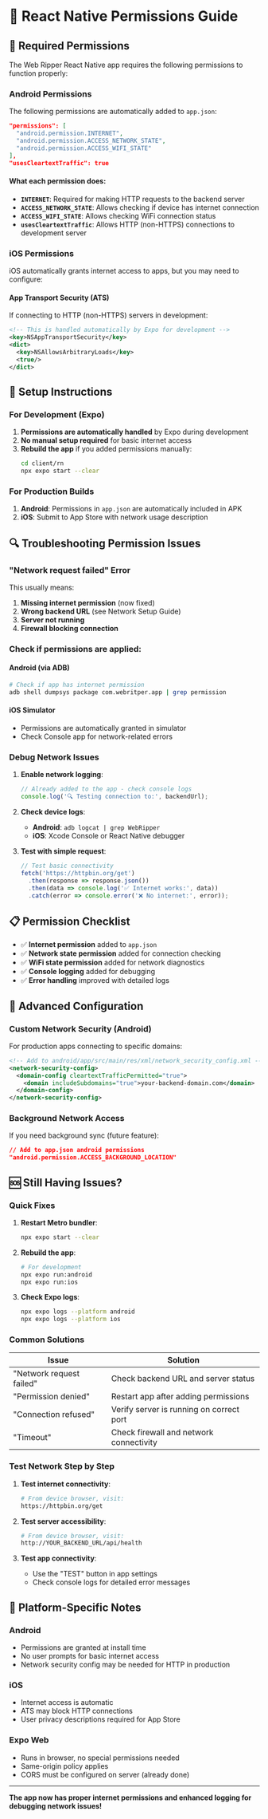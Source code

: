 # 📱 React Native Permissions Guide

## 🔐 Required Permissions

The Web Ripper React Native app requires the following permissions to function properly:

### **Android Permissions**

The following permissions are automatically added to `app.json`:

```json
"permissions": [
  "android.permission.INTERNET",
  "android.permission.ACCESS_NETWORK_STATE", 
  "android.permission.ACCESS_WIFI_STATE"
],
"usesCleartextTraffic": true
```

#### **What each permission does:**

- **`INTERNET`**: Required for making HTTP requests to the backend server
- **`ACCESS_NETWORK_STATE`**: Allows checking if device has internet connection
- **`ACCESS_WIFI_STATE`**: Allows checking WiFi connection status
- **`usesCleartextTraffic`**: Allows HTTP (non-HTTPS) connections to development server

### **iOS Permissions**

iOS automatically grants internet access to apps, but you may need to configure:

#### **App Transport Security (ATS)**

If connecting to HTTP (non-HTTPS) servers in development:

```xml
<!-- This is handled automatically by Expo for development -->
<key>NSAppTransportSecurity</key>
<dict>
  <key>NSAllowsArbitraryLoads</key>
  <true/>
</dict>
```

## 🚀 **Setup Instructions**

### **For Development (Expo)**

1. **Permissions are automatically handled** by Expo during development
2. **No manual setup required** for basic internet access
3. **Rebuild the app** if you added permissions manually:
   ```bash
   cd client/rn
   npx expo start --clear
   ```

### **For Production Builds**

1. **Android**: Permissions in `app.json` are automatically included in APK
2. **iOS**: Submit to App Store with network usage description

## 🔍 **Troubleshooting Permission Issues**

### **"Network request failed" Error**

This usually means:

1. **Missing internet permission** (now fixed)
2. **Wrong backend URL** (see Network Setup Guide)
3. **Server not running**
4. **Firewall blocking connection**

### **Check if permissions are applied:**

#### **Android (via ADB)**
```bash
# Check if app has internet permission
adb shell dumpsys package com.webritper.app | grep permission
```

#### **iOS Simulator**
- Permissions are automatically granted in simulator
- Check Console app for network-related errors

### **Debug Network Issues**

1. **Enable network logging**:
   ```javascript
   // Already added to the app - check console logs
   console.log('🔍 Testing connection to:', backendUrl);
   ```

2. **Check device logs**:
   - **Android**: `adb logcat | grep WebRipper`
   - **iOS**: Xcode Console or React Native debugger

3. **Test with simple request**:
   ```javascript
   // Test basic connectivity
   fetch('https://httpbin.org/get')
     .then(response => response.json())
     .then(data => console.log('✅ Internet works:', data))
     .catch(error => console.error('❌ No internet:', error));
   ```

## 📋 **Permission Checklist**

- ✅ **Internet permission** added to `app.json`
- ✅ **Network state permission** added for connection checking
- ✅ **WiFi state permission** added for network diagnostics
- ✅ **Console logging** added for debugging
- ✅ **Error handling** improved with detailed logs

## 🔧 **Advanced Configuration**

### **Custom Network Security (Android)**

For production apps connecting to specific domains:

```xml
<!-- Add to android/app/src/main/res/xml/network_security_config.xml -->
<network-security-config>
  <domain-config cleartextTrafficPermitted="true">
    <domain includeSubdomains="true">your-backend-domain.com</domain>
  </domain-config>
</network-security-config>
```

### **Background Network Access**

If you need background sync (future feature):

```json
// Add to app.json android permissions
"android.permission.ACCESS_BACKGROUND_LOCATION"
```

## 🆘 **Still Having Issues?**

### **Quick Fixes**

1. **Restart Metro bundler**:
   ```bash
   npx expo start --clear
   ```

2. **Rebuild the app**:
   ```bash
   # For development
   npx expo run:android
   npx expo run:ios
   ```

3. **Check Expo logs**:
   ```bash
   npx expo logs --platform android
   npx expo logs --platform ios
   ```

### **Common Solutions**

| Issue | Solution |
|-------|----------|
| "Network request failed" | Check backend URL and server status |
| "Permission denied" | Restart app after adding permissions |
| "Connection refused" | Verify server is running on correct port |
| "Timeout" | Check firewall and network connectivity |

### **Test Network Step by Step**

1. **Test internet connectivity**:
   ```bash
   # From device browser, visit:
   https://httpbin.org/get
   ```

2. **Test server accessibility**:
   ```bash
   # From device browser, visit:
   http://YOUR_BACKEND_URL/api/health
   ```

3. **Test app connectivity**:
   - Use the "TEST" button in app settings
   - Check console logs for detailed error messages

## 📱 **Platform-Specific Notes**

### **Android**
- Permissions are granted at install time
- No user prompts for basic internet access
- Network security config may be needed for HTTP in production

### **iOS**
- Internet access is automatic
- ATS may block HTTP connections
- User privacy descriptions required for App Store

### **Expo Web**
- Runs in browser, no special permissions needed
- Same-origin policy applies
- CORS must be configured on server (already done)

---

**The app now has proper internet permissions and enhanced logging for debugging network issues!**